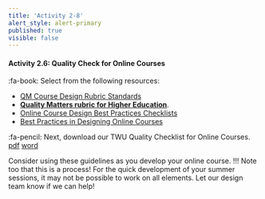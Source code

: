 ```yaml
---
title: 'Activity 2-8'
alert_style: alert-primary
published: true
visible: false
---
```


#### Activity 2.6: Quality Check for Online Courses

:fa-book: Select from the following resources:
- [QM Course Design Rubric Standards](https://www.qualitymatters.org/qa-resources/rubric-standards/higher-ed-rubric)
- **[Quality Matters rubric for Higher Education](https://www.qualitymatters.org/sites/default/files/PDFs/StandardsfromtheQMHigherEducationRubric.pdf)**.
- [Online Course Design Best Practices Checklists](https://www.kent.edu/sites/default/files/file/Design%20and%20Development%20checklist.pdf)
- [Best Practices in Designing Online Courses](http://lpc1.clpccd.cc.ca.us/lpc/blackboard/best_practices/)

:fa-pencil: Next, download our TWU Quality Checklist for Online Courses. [pdf](Checklist-for-TWU-Quality-Online-Courses.pdf) [word](Checklist-for-TWU-Quality-Online-Courses.docx)

Consider using these guidelines as you develop your online course.
!!! Note too that this is a process!  For the quick development of your summer sessions, it may not be possible to work on all elements.  Let our design team know if we can help!
